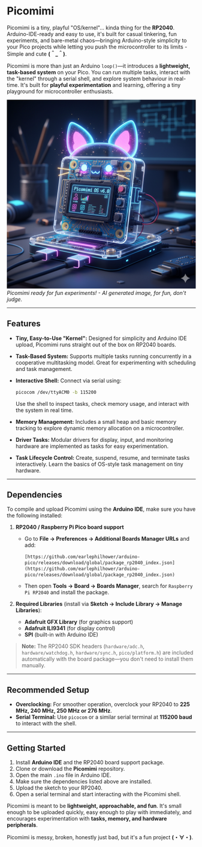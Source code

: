 # Picomimi

Picomimi is a tiny, playful "OS/kernel"... kinda thing for the **RP2040**. Arduino-IDE-ready and easy to use, it's built for casual tinkering, fun experiments, and bare-metal chaos—bringing Arduino-style simplicity to your Pico projects while letting you push the microcontroller to its limits - Simple and cute **(＾_＾)**.

Picomimi is more than just an Arduino `loop()`—it introduces a **lightweight, task-based system** on your Pico. You can run multiple tasks, interact with the "kernel" through a serial shell, and explore system behaviour in real-time. It's built for **playful experimentation** and learning, offering a tiny playground for microcontroller enthusiasts.

![Picomimi mascot](assets/Picomimi_Milkman.png)
*Picomimi ready for fun experiments! - AI generated image, for fun, don't judge.*

---

## Features

* **Tiny, Easy-to-Use "Kernel":** Designed for simplicity and Arduino IDE upload, Picomimi runs straight out of the box on RP2040 boards.
* **Task-Based System:** Supports multiple tasks running concurrently in a cooperative multitasking model. Great for experimenting with scheduling and task management.
* **Interactive Shell:** Connect via serial using:

    ```bash
    picocom /dev/ttyACM0 -b 115200
    ```

    Use the shell to inspect tasks, check memory usage, and interact with the system in real time.
* **Memory Management:** Includes a small heap and basic memory tracking to explore dynamic memory allocation on a microcontroller.
* **Driver Tasks:** Modular drivers for display, input, and monitoring hardware are implemented as tasks for easy experimentation.
* **Task Lifecycle Control:** Create, suspend, resume, and terminate tasks interactively. Learn the basics of OS-style task management on tiny hardware.

---

## Dependencies

To compile and upload Picomimi using the **Arduino IDE**, make sure you have the following installed:

1.  **RP2040 / Raspberry Pi Pico board support**

    * Go to **File → Preferences → Additional Boards Manager URLs** and add:

        ```
        [https://github.com/earlephilhower/arduino-pico/releases/download/global/package_rp2040_index.json](https://github.com/earlephilhower/arduino-pico/releases/download/global/package_rp2040_index.json)
        ```

    * Then open **Tools → Board → Boards Manager**, search for `Raspberry Pi RP2040` and install the package.

2.  **Required Libraries** (install via **Sketch → Include Library → Manage Libraries**):

    * **Adafruit GFX Library** (for graphics support)
    * **Adafruit ILI9341** (for display control)
    * **SPI** (built-in with Arduino IDE)

> **Note:** The RP2040 SDK headers (`hardware/adc.h`, `hardware/watchdog.h`, `hardware/sync.h`, `pico/platform.h`) are included automatically with the board package—you don't need to install them manually.

---

## Recommended Setup

* **Overclocking:** For smoother operation, overclock your RP2040 to **225 MHz, 240 MHz, 250 MHz or 276 MHz**.
* **Serial Terminal:** Use `picocom` or a similar serial terminal at **115200 baud** to interact with the shell.

---

## Getting Started

1.  Install **Arduino IDE** and the RP2040 board support package.
2.  Clone or download the **Picomimi** repository.
3.  Open the main `.ino` file in Arduino IDE.
4.  Make sure the dependencies listed above are installed.
5.  Upload the sketch to your RP2040.
6.  Open a serial terminal and start interacting with the Picomimi shell.

Picomimi is meant to be **lightweight, approachable, and fun**. It's small enough to be uploaded quickly, easy enough to play with immediately, and encourages experimentation with **tasks, memory, and hardware peripherals**.

Picomimi is messy, broken, honestly just bad, but it's a fun project **(・∀・)**.
